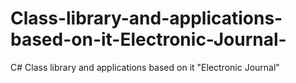 # Class-library-and-applications-based-on-it-Electronic-Journal-
C# Class library and applications based on it "Electronic Journal"
